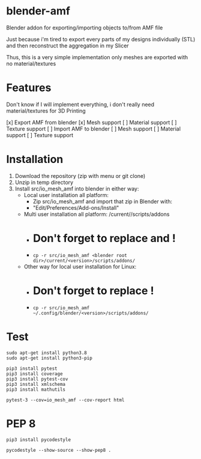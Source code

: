 # blender-amf

Blender addon for exporting/importing objects to/from AMF file

Just because i'm tired to export every parts of my designs individually (STL)
    and then reconstruct the aggregation in my Slicer
    
Thus, this is a very simple implementation only meshes are exported with no material/textures

# Features

Don't know if I will implement everything, i don't really need material/textures for 3D Printing

[x] Export AMF from blender
   [x] Mesh support
   [ ] Material support
   [ ] Texture support
[ ] Import AMF to blender
   [ ] Mesh support
   [ ] Material support
   [ ] Texture support

# Installation

1. Download the repository (zip with menu or git clone)
2. Unzip in temp directory
3. Install src/io_mesh_amf into blender in either way:
    * Local user installation all platform:
        * Zip src/io_mesh_amf and import that zip in Blender with:
        * "Edit/Preferences/Add-ons/Install"
    * Multi user installation all platform: <blender root dir>/current/<version>/scripts/addons
        * # Don't forget to replace <version> and <blender root dir> !
        * `cp -r src/io_mesh_amf <blender root dir>/current/<version>/scripts/addons/`
    * Other way for local user installation for Linux:
        * # Don't forget to replace <version> !
        * `cp -r src/io_mesh_amf ~/.config/blender/<version>/scripts/addons/`

# Test

```
sudo apt-get install python3.8
sudo apt-get install python3-pip

pip3 install pytest
pip3 install coverage
pip3 install pytest-cov
pip3 install xmlschema
pip3 install mathutils

pytest-3 --cov=io_mesh_amf --cov-report html
```

# PEP 8

```
pip3 install pycodestyle

pycodestyle --show-source --show-pep8 .
```


